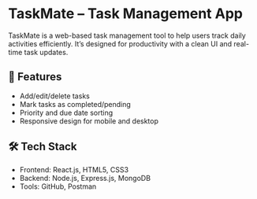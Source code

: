 # TaskMate – Task Management App

TaskMate is a web-based task management tool to help users track daily activities efficiently. It’s designed for productivity with a clean UI and real-time task updates.

## 🔧 Features
- Add/edit/delete tasks
- Mark tasks as completed/pending
- Priority and due date sorting
- Responsive design for mobile and desktop

## 🛠 Tech Stack
- Frontend: React.js, HTML5, CSS3
- Backend: Node.js, Express.js, MongoDB
- Tools: GitHub, Postman

